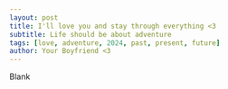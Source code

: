 ```yaml
---
layout: post
title: I'll love you and stay through everything <3
subtitle: Life should be about adventure
tags: [love, adventure, 2024, past, present, future]
author: Your Boyfriend <3
---
```


Blank